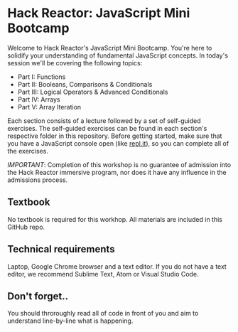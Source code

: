 # Hack Reactor: JavaScript Mini Bootcamp

Welcome to Hack Reactor's JavaScript Mini Bootcamp. You're here to solidify your understanding of fundamental JavaScript concepts. In today's session we'll be covering the following topics:

- Part I: Functions
- Part II: Booleans, Comparisons & Conditionals
- Part III: Logical Operators & Advanced Conditionals
- Part IV: Arrays
- Part V: Array Iteration

Each section consists of a lecture followed by a set of self-guided exercises. The self-guided exercises can be found in each section's respective folder in this repository. Before getting started, make sure that you have a JavaScript console open (like <a href="http://www.repl.it/languages/javascript" target="_blank">repl.it</a>), so you can complete all of the exercises.

*IMPORTANT*: Completion of this workshop is no guarantee of admission into the Hack Reactor immersive program, nor does it have any influence in the admissions process.

## Textbook

No textbook is required for this workhop. All materials are included in this GitHub repo.

## Technical requirements

Laptop, Google Chrome browser and a text editor. If you do not have a text editor, we recommend Sublime Text, Atom or Visual Studio Code.

## Don't forget..
You should throroughly read all of code in front of you and aim to understand line-by-line what is happening.